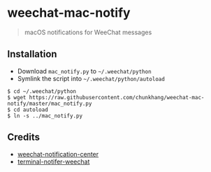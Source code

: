 # weechat-mac-notify
> macOS notifications for WeeChat messages

## Installation

- Download `mac_notify.py` to `~/.weechat/python`
- Symlink the script into `~/.weechat/python/autoload`

```
$ cd ~/.weechat/python
$ wget https://raw.githubusercontent.com/chunkhang/weechat-mac-notify/master/mac_notify.py
$ cd autoload
$ ln -s ../mac_notify.py
```

## Credits

- [weechat-notification-center][1]
- [terminal-notifer-weechat][2]

[1]: https://github.com/sindresorhus/weechat-notification-center
[2]: https://github.com/keith/terminal-notifier-weechat
